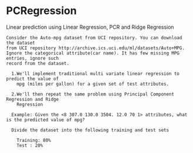 PCRegression
============

Linear prediction using Linear Regression, PCR and Ridge Regression

    Consider the Auto-mpg dataset from UCI repository. You can download the dataset
    from UCI repository http://archive.ics.uci.edu/ml/datasets/Auto+MPG. 
    Ignore the categorical attribute(car name). It has few missing MPG entries, ignore such
    record from the dataset.

      1.We'll implement traditional multi variate linear regression to predict the value of
        mpg (miles per gallon) for a given set of test attributes.

      2.We'll then repeat the same problem using Principal Component Regression and Ridge
        Regression

      Example: Given the <8 307.0 130.0 3504. 12.0 70 1> attributes, what is the predicted value of mpg?

      Divide the dataset into the following training and test sets
        
        Training: 80%
        Test : 20%
